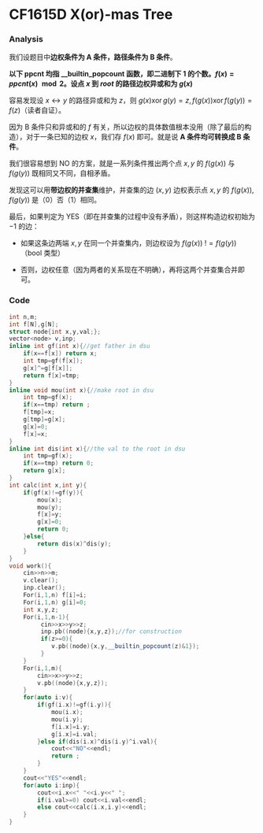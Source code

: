 # CF1615D X(or)-mas Tree

### Analysis

我们设题目中**边权条件为 A 条件，路径条件为 B 条件**。

**以下 ppcnt 均指 __builtin_popcount 函数，即二进制下 $1$ 的个数。$f(x)=ppcnt(x)\mod 2$。设点 $x$ 到 $root$ 的路径边权异或和为 $g(x)$**

容易发现设 $x\leftrightarrow y$ 的路径异或和为 $z$，则 $g(x)\operatorname{xor}g(y)=z,f(g(x))\operatorname{xor}f(g(y))=f(z)$（读者自证）。

因为 B 条件只和异或和的 $f$ 有关，所以边权的具体数值根本没用（除了最后的构造），对于一条已知的边权 $x$，我们存 $f(x)$ 即可。就是说 **A 条件均可转换成 B 条件**。

我们很容易想到 NO 的方案，就是一系列条件推出两个点 $x,y$ 的 $f(g(x))$ 与 $f(g(y))$ 既相同又不同，自相矛盾。

发现这可以用**带边权的并查集**维护，并查集的边 $(x,y)$ 边权表示点 $x,y$ 的 $f(g(x)),f(g(y))$ 是（$0$）否（$1$）相同。

最后，如果判定为 YES（即在并查集的过程中没有矛盾），则这样构造边权初始为 $-1$ 的边：

* 如果这条边两端 $x,y$ 在同一个并查集内，则边权设为 $f(g(x))\ !=f(g(y))$（bool 类型）

* 否则，边权任意（因为两者的关系现在不明确），再将这两个并查集合并即可。

### Code

```cpp
int n,m;
int f[N],g[N];
struct node{int x,y,val;};
vector<node> v,inp;
inline int gf(int x){//get father in dsu
	if(x==f[x]) return x;
	int tmp=gf(f[x]);
	g[x]^=g[f[x]];
	return f[x]=tmp;
}
inline void mou(int x){//make root in dsu
	int tmp=gf(x);
	if(x==tmp) return ;
	f[tmp]=x;
	g[tmp]=g[x];
	g[x]=0;
	f[x]=x;
}
inline int dis(int x){//the val to the root in dsu
	int tmp=gf(x);
	if(x==tmp) return 0;
	return g[x];
}
int calc(int x,int y){
	if(gf(x)!=gf(y)){
		mou(x);
		mou(y);
		f[x]=y;
		g[x]=0;
		return 0;
	}else{
		return dis(x)^dis(y);
	}
}
void work(){
	cin>>n>>m;
	v.clear();
	inp.clear();
	For(i,1,n) f[i]=i;
	For(i,1,n) g[i]=0;
	int x,y,z;
	For(i,1,n-1){
		 cin>>x>>y>>z;
		 inp.pb((node){x,y,z});//for construction
		 if(z>=0){
		 	v.pb((node){x,y,__builtin_popcount(z)&1});
		 }
	}
	For(i,1,m){
		cin>>x>>y>>z;
		v.pb((node){x,y,z});
	}
	for(auto i:v){
		if(gf(i.x)!=gf(i.y)){
			mou(i.x);
			mou(i.y);
			f[i.x]=i.y;
			g[i.x]=i.val;
		}else if(dis(i.x)^dis(i.y)^i.val){
			cout<<"NO"<<endl;
			return ;
		} 
	}
	cout<<"YES"<<endl;
	for(auto i:inp){
		cout<<i.x<<" "<<i.y<<" ";
		if(i.val>=0) cout<<i.val<<endl;
		else cout<<calc(i.x,i.y)<<endl;
	}
}
```
